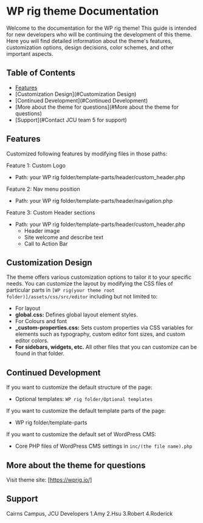 
# WP rig theme Documentation

Welcome to the documentation for the WP rig theme! This guide is intended for new developers who will be continuing the development of this theme. Here you will find detailed information about the theme's features, customization options, design decisions, color schemes, and other important aspects.

## Table of Contents

- [Features](#features)
- [Customization Design](#Customization Design)
- [Continued Development](#Continued Development)
- [More about the theme for questions](#More about the theme for questions)
- [Support](#Contact JCU team 5 for support)


## Features

Customized following features by modifying files in those paths:

Feature 1: Custom Logo
- Path: your WP rig folder/template-parts/header/custom_header.php

Feature 2: Nav menu position
- Path: your WP rig folder/template-parts/header/navigation.php

Feature 3: Custom Header sections
- Path: your WP rig folder/template-parts/header/custom_header.php
  - Header image
  - Site welcome and describe text
  - Call to Action Bar


## Customization Design

The theme offers various customization options to tailor it to your specific needs. You can customize the layout by modifying the CSS files of particular parts in `[WP rig(your theme root folder)]/assets/css/src/editor` including but not limited to:
- For layout
- **global.css:** Defines global layout element styles.
- For Colours and font
- **_custom-properties.css:** Sets custom properties via CSS variables for elements such as typography, custom editor font sizes, and custom editor colors.
- **For sidebars, widgets, etc.**
All other files that you can customize can be found in that folder.


## Continued Development

If you want to customize the default structure of the page:

- Optional templates: `WP rig folder/Optional templates`

If you want to customize the default template parts of the page:

- WP rig folder/template-parts

If you want to customize the default set of WordPress CMS:

- Core PHP files of WordPress CMS settings in `inc/(the file name).php`
## More about the theme for questions
Visit theme site:  [https://wprig.io/]

## Support
Cairns Campus, JCU 
Developers
1.Amy
2.Hsu
3.Robert
4.Roderick

